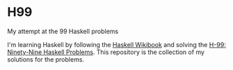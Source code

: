# H99
My attempt at the 99 Haskell problems

I'm learning Haskell by following the [Haskell Wikibook](https://en.wikibooks.org/wiki/Haskell) and solving the [H-99: Ninety-Nine Haskell Problems](https://wiki.haskell.org/H-99:_Ninety-Nine_Haskell_Problems). This repository is the collection of my solutions for the problems.
